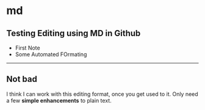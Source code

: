 # md
## Testing Editing using MD in Github
- First Note
- Some Automated FOrmating
---
## Not bad
I think I can work with this editing format, once you get used to it. Only need a few **simple enhancements** to plain text.
